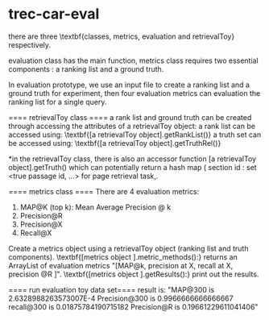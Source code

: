 # trec-car-eval

there are three \textbf{classes, metrics, evaluation and retrievalToy} respectively. 

evaluation class has the main function,  metrics class requires two essential components : a ranking list and a ground truth. 

In evaluation prototype, we use an input file to create a ranking list and a ground truth for experiment, then four evaluation metrics  can evaluation the ranking list for a single query.



==== retrievalToy class ====
a rank list and ground truth  can be created through accessing the attributes  of a retrievalToy object:
a rank list can be accessed using:   \textbf{[a retrievalToy object].getRankList()}
a truth set can be accessed using:   \textbf{[a retrievalToy object].getTruthRel()}

*in the retrievalToy class, there is also an accessor function   [a retrievalToy object].getTruth()  which can potentially return a hash map ( section id : set <true passage id, ...> for page retrieval task,.


==== metrics class ====
There are 4 evaluation metrics:
1. MAP@K (top k): Mean Average Precision @ k
2. Precision@R
3. Precision@X
4. Recall@X

Create a metrics object using a retrievalToy object (ranking list and truth components).
\textbf{[metrics object ].metric_methods():}  returns an ArrayList of evaluation metrics "[MAP@k, precision at X, recall at X, precision @R ]". 
\textbf{[metrics object ].getResults():} print out the results.


==== run evaluation toy data set====
result is:
"MAP@300 is 2.6328988263573007E-4
Precision@300 is 0.9966666666666667
recall@300 is 0.01875784190715182
Precision@R is 0.19661229611041406"
